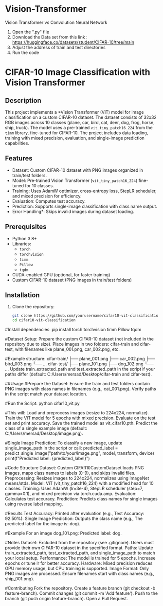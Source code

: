 # Vision-Transformer
Vision Transformer vs Convolution Neural Network

1. Open the ".py" file
2. Download the Data set from this link : https://huggingface.co/datasets/student/CIFAR-10/tree/main
3. Adjust the address of train and test directories
4. Run the code

# CIFAR-10 Image Classification with Vision Transformer

## Description
This project implements a *Vision Transformer (ViT) model for image classification on a custom CIFAR-10 dataset. The dataset consists of 32x32 RGB images across 10 classes (plane, car, bird, cat, deer, dog, frog, horse, ship, truck). The model uses a pre-trained `vit_tiny_patch16_224` from the `timm` library, fine-tuned for CIFAR-10. The project includes data loading, training with mixed precision, evaluation, and single-image prediction capabilities.

## Features
- Dataset: Custom CIFAR-10 dataset with PNG images organized in train/test folders.
- Model: Pre-trained Vision Transformer (`vit_tiny_patch16_224`) fine-tuned for 10 classes.
- Training: Uses AdamW optimizer, cross-entropy loss, StepLR scheduler, and mixed precision for efficiency.
- Evaluation: Computes test accuracy.
- Prediction: Supports single-image classification with class name output.
- Error Handling*: Skips invalid images during dataset loading.

## Prerequisites
- Python 3.8+
- Libraries:
  - `torch`
  - `torchvision`
  - `timm`
  - `Pillow`
  - `tqdm`
- CUDA-enabled GPU (optional, for faster training)
- Custom CIFAR-10 dataset (PNG images in train/test folders)

## Installation
1. Clone the repository:
   ```bash
   git clone https://github.com/yourusername/cifar10-vit-classification.git
   cd cifar10-vit-classification

#Install dependencies:
    pip install torch torchvision timm Pillow tqdm

#Dataset Setup:
Prepare the custom CIFAR-10 dataset (not included in the repository due to size).
Place images in two folders: cifar-train and cifar-test, with filenames like plane_001.png, car_002.png, etc.

#Example structure:
cifar-train/
├── plane_001.png
├── car_002.png
├── bird_003.png
└── ...
cifar-test/
├── plane_101.png
├── dog_102.png
└── ...
Update train_extracted_path and test_extracted_path in the script if your paths differ (default: C:/Users/mersad/Desktop/cifar-train and cifar-test).

##Usage
#Prepare the Dataset:
Ensure the train and test folders contain PNG images with class names in filenames (e.g., cat_001.png).
Verify paths in the script match your dataset location.

#Run the Script:
python cifar10_vit.py

#This will:
Load and preprocess images (resize to 224x224, normalize).
Train the ViT model for 5 epochs with mixed precision.
Evaluate on the test set and print accuracy.
Save the trained model as vit_cifar10.pth.
Predict the class of a single example image (default: C:/Users/mersad/Desktop/image.png).

#Single Image Prediction:
To classify a new image, update single_image_path in the script or call:
    predicted_label = predict_single_image("path/to/your/image.png", model, transform, device)
    print(f"Predicted label: {predicted_label}")

#Code Structure
Dataset: Custom CIFAR10CustomDataset loads PNG images, maps class names to labels (0-9), and skips invalid files.
Preprocessing: Resizes images to 224x224, normalizes using ImageNet means/stds.
Model: ViT (vit_tiny_patch16_224) with a modified head for 10 classes.
Training: Uses AdamW (lr=3e-4), StepLR scheduler (step=7, gamma=0.1), and mixed precision via torch.cuda.amp.
Evaluation: Calculates test accuracy.
Prediction: Predicts class names for single images using reverse label mapping.

#Results
Test Accuracy: Printed after evaluation (e.g., Test Accuracy: 92.50%).
Single Image Prediction: Outputs the class name (e.g., The predicted label for the image is: dog).

#Example
For an image dog_101.png:
Predicted label: dog.

#Notes
Dataset: Excluded from the repository (see .gitignore). Users must provide their own CIFAR-10 dataset in the specified format.
Paths: Update train_extracted_path, test_extracted_path, and single_image_path to match your local setup.
Performance: The model is trained for 5 epochs. Increase epochs or tune lr for better accuracy.
Hardware: Mixed precision reduces GPU memory usage, but CPU training is supported.
Image Format: Only PNG images are processed.
Ensure filenames start with class names (e.g., ship_001.png).

#Contributing
Fork the repository.
Create a feature branch (git checkout -b feature-branch).
Commit changes (git commit -m 'Add feature').
Push to the branch (git push origin feature-branch).
Open a Pull Request.
